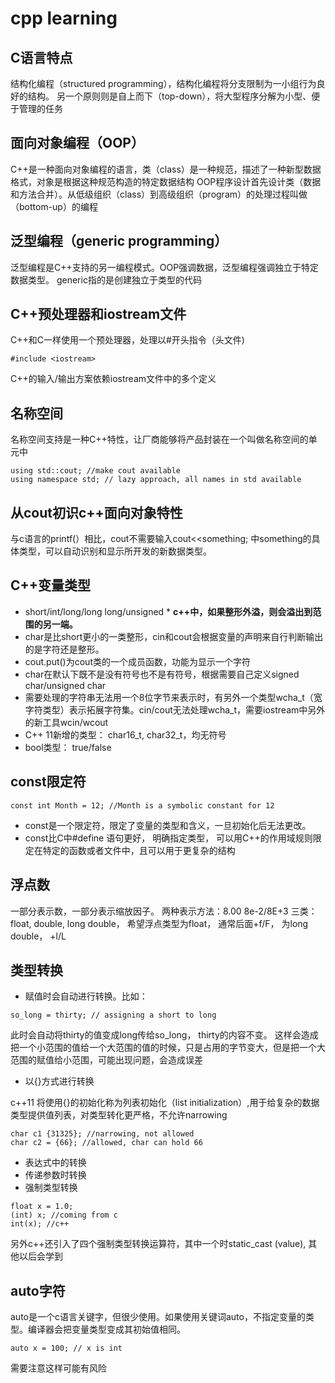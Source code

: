 # cpp learning
## C语言特点
结构化编程（structured programming），结构化编程将分支限制为一小组行为良好的结构。 另一个原则则是自上而下（top-down），将大型程序分解为小型、便于管理的任务
## 面向对象编程（OOP）
C++是一种面向对象编程的语言，类（class）是一种规范，描述了一种新型数据格式，对象是根据这种规范构造的特定数据结构
OOP程序设计首先设计类（数据和方法合并）。从低级组织（class）到高级组织（program）的处理过程叫做（bottom-up）的编程
## 泛型编程（generic programming）
泛型编程是C++支持的另一编程模式。OOP强调数据，泛型编程强调独立于特定数据类型。 generic指的是创建独立于类型的代码
## C++预处理器和iostream文件
C++和C一样使用一个预处理器，处理以#开头指令（头文件)
```
#include <iostream>
```
C++的输入/输出方案依赖iostream文件中的多个定义
## 名称空间
名称空间支持是一种C++特性，让厂商能够将产品封装在一个叫做名称空间的单元中
```
using std::cout; //make cout available
using namespace std; // lazy approach, all names in std available
```
## 从cout初识c++面向对象特性
与c语言的printf(）相比，cout不需要输入cout<<something; 中something的具体类型，可以自动识别和显示所开发的新数据类型。
## C++变量类型
+ short/int/long/long long/unsigned *  __c++中，如果整形外溢，则会溢出到范围的另一端。__
+ char是比short更小的一类整形，cin和cout会根据变量的声明来自行判断输出的是字符还是整形。
+ cout.put()为cout类的一个成员函数，功能为显示一个字符
+ char在默认下既不是没有符号也不是有符号，根据需要自己定义signed char/unsigned char
+ 需要处理的字符串无法用一个8位字节来表示时，有另外一个类型wcha_t（宽字符类型）表示拓展字符集。cin/cout无法处理wcha_t，需要iostream中另外的新工具wcin/wcout
+ C++ 11新增的类型： char16_t, char32_t，均无符号
+ bool类型： true/false
## const限定符
```
const int Month = 12; //Month is a symbolic constant for 12
```
+ const是一个限定符，限定了变量的类型和含义，一旦初始化后无法更改。
+ const比C中#define 语句更好， 明确指定类型， 可以用C++的作用域规则限定在特定的函数或者文件中，且可以用于更复杂的结构
## 浮点数

一部分表示数，一部分表示缩放因子。
两种表示方法：8.00    8e-2/8E+3
三类： float, double, long double，  希望浮点类型为float， 通常后面+f/F， 为long double， +l/L

## 类型转换

+ 赋值时会自动进行转换。比如：
```
so_long = thirty; // assigning a short to long
```
此时会自动将thirty的值变成long传给so_long， thirty的内容不变。
这样会造成把一个小范围的值给一个大范围的值的时候，只是占用的字节变大，但是把一个大范围的赋值给小范围，可能出现问题，会造成误差
+ 以{}方式进行转换

c++11 将使用{}的初始化称为列表初始化（list initialization）,用于给复杂的数据类型提供值列表，对类型转化更严格，不允许narrowing 
```
char c1 {31325}; //narrowing, not allowed
char c2 = {66}; //allowed, char can hold 66
```
+ 表达式中的转换
+ 传递参数时转换
+ 强制类型转换

```
float x = 1.0;
(int) x; //coming from c
int(x); //c++
```
另外c++还引入了四个强制类型转换运算符，其中一个时static_cast<typeName> (value), 其他以后会学到

## auto字符
auto是一个c语言关键字，但很少使用。如果使用关键词auto，不指定变量的类型。编译器会把变量类型变成其初始值相同。
``` 
auto x = 100; // x is int
```
需要注意这样可能有风险


